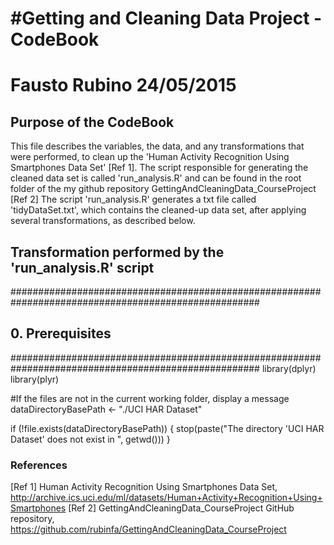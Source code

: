 #Getting and Cleaning Data Project - CodeBook
==================================================================
Fausto Rubino
24/05/2015
==================================================================

## Purpose of the CodeBook
This file describes the variables, the data, and any transformations that were performed, to clean up the 'Human Activity Recognition Using Smartphones Data Set' [Ref 1].
The script responsible for generating the cleaned data set is called 'run_analysis.R' and can be found in the root folder of the my github repository GettingAndCleaningData_CourseProject [Ref 2]
The script 'run_analysis.R' generates a txt file called 'tidyDataSet.txt', which contains the cleaned-up data set, after applying several transformations, as described below.

## Transformation performed by the 'run_analysis.R' script
#####################################################################################################
## 0. Prerequisites
#####################################################################################################
library(dplyr)
library(plyr)

#If the files are not in the current working folder, display a message
dataDirectoryBasePath <- "./UCI HAR Dataset"

if (!file.exists(dataDirectoryBasePath)) {
      stop(paste("The directory 'UCI HAR Dataset' does not exist in ", getwd()))
}

### References
[Ref 1] Human Activity Recognition Using Smartphones Data Set, http://archive.ics.uci.edu/ml/datasets/Human+Activity+Recognition+Using+Smartphones
[Ref 2] GettingAndCleaningData_CourseProject GitHub repository, https://github.com/rubinfa/GettingAndCleaningData_CourseProject
